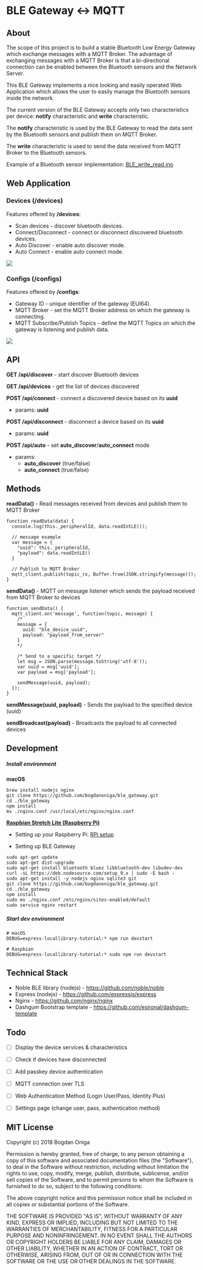 # BLE Gateway <-> MQTT

## About
The scope of this project is to build a stable Bluetooth Low Energy Gateway which exchange messages with a MQTT Broker. The advantage of exchanging messages with a MQTT Broker is that a bi-directional connection can be enabled between the Bluetooth sensors and the Network Server.

This BLE Gateway implements a nice looking and easily operated Web Application which allows the user to easily manage the Bluetooth sensors inside the network.

The current version of the BLE Gateway accepts only two characteristics per device: **notify** characteristic and **write** characteristic.

The **notify** characteristic is used by the BLE Gateway to read the data sent by the Bluetooth sensors and publish them on MQTT Broker.

The **write** characteristic is used to send the data received from MQTT Broker to the Bluetooth sensors.

Example of a Bluetooth sensor implementation: [BLE_write_read.ino](https://github.com/bogdanoniga/IoT/blob/master/code_snippets/ble/esp32/BLE_write_read/BLE_write_read.ino)



## Web Application

### Devices (/devices)
Features offered by **/devices**:
- Scan devices - discover bluetooth devices.
- Connect/Disconnect - connect or disconnect discovered bluetooth devices.
- Auto Discover - enable auto discover mode.
- Auto Connect - enable auto connect mode.

[![](./public/img/gateway/devices.png)](./public/img/gateway/devices.png)

### Configs (/configs)
Features offered by **/configs**:
- Gateway ID - unique identifier of the gateway (EUI64).
- MQTT Broker - set the MQTT Broker address on which the gateway is connecting.
- MQTT Subscribe/Publish Topics - define the MQTT Topics on which the gateway is listening and publish data.

[![](./public/img/gateway/configs.png)](./public/img/gateway/configs.png)


## API

**GET /api/discover** - start discover Bluetooth devices

**GET /api/devices** - get the list of devices discovered

**POST /api/connect** - connect a discovered device based on its **uuid**
- params: **uuid**

**POST /api/disconnect** - disconnect a device based on its **uuid**
- params: **uuid**

**POST /api/auto** - set **auto_discover**/**auto_connect** mode
- params:
  - **auto_discover** (true/false)
  - **auto_connect** (true/false)


## Methods
**readData()** - Read messages received from devices and publish them to MQTT Broker
```
function readData(data) {
  console.log(this._peripheralId, data.readIntLE());

  // message example
  var message = {
    "uuid": this._peripheralId,
    "payload": data.readIntLE()
  }

  // Publish to MQTT Broker
  mqtt_client.publish(topic_rx, Buffer.from(JSON.stringify(message)));
}
```

**sendData()** - MQTT on message listener which sends the payload received from MQTT Broker to devices
```
function sendData() {
  mqtt_client.on('message', function(topic, message) {
    /*
    message = {
      uuid: "ble_device_uuid",
      payload: "payload_from_server"
    }
    */

    /* Send to a specific target */
    let msg = JSON.parse(message.toString('utf-8'));
    var uuid = msg['uuid'];
    var payload = msg['payload'];

    sendMessage(uuid, payload);
  });
}
```

**sendMessage(uuid, payload)** - Sends the payload to the specified device (uuid)

**sendBroadcast(payload)** - Broadcasts the payload to all connected devices


## Development

##### Install environment
**macOS**
```
brew install nodejs nginx
git clone https://github.com/bogdanoniga/ble_gateway.git
cd ./ble_gateway
npm install
mv ./nginx.conf /usr/local/etc/nginx/nginx.conf
```

**[Raspbian Stretch Lite (Raspberry Pi)](http://ftp.jaist.ac.jp/pub/raspberrypi/raspbian_lite/images/raspbian_lite-2018-03-14/)**
- Setting up your Raspberry Pi: [RPi setup](https://github.com/bogdanoniga/learning/blob/master/Raspberry/setup.md)

- Setting up BLE Gateway
```
sudo apt-get update
sudo apt-get dist-upgrade
sudo apt-get install bluetooth bluez libbluetooth-dev libudev-dev
curl -sL https://deb.nodesource.com/setup_9.x | sudo -E bash -
sudo apt-get install -y nodejs nginx sqlite3 git
git clone https://github.com/bogdanoniga/ble_gateway.git
cd ./ble_gateway
npm install
sudo mv ./nginx.conf /etc/nginx/sites-enabled/default
sudo service nginx restart
```

##### Start dev environment

```
# macOS
DEBUG=express-locallibrary-tutorial:* npm run devstart

# Raspbian
DEBUG=express-locallibrary-tutorial:* sudo npm run devstart
```


## Technical Stack

- Noble BLE library (nodejs) - https://github.com/noble/noble
- Express (nodejs) - https://github.com/expressjs/express
- Nginx - https://github.com/nginx/nginx
- Dashgum Bootstrap template - https://github.com/esironal/dashgum-template


## Todo
- [ ] Display the device services & characteristics
- [ ] Check if devices have disconnected
- [ ] Add passkey device authentication
- [ ] MQTT connection over TLS
- [ ] Web Authentication Method (Login User/Pass, Identity Plus)
- [ ] Settings page (change user, pass, authentication method)


## MIT License

Copyright (c) 2018 Bogdan Oniga

Permission is hereby granted, free of charge, to any person obtaining a copy
of this software and associated documentation files (the "Software"), to deal
in the Software without restriction, including without limitation the rights
to use, copy, modify, merge, publish, distribute, sublicense, and/or sell
copies of the Software, and to permit persons to whom the Software is
furnished to do so, subject to the following conditions:

The above copyright notice and this permission notice shall be included in all
copies or substantial portions of the Software.

THE SOFTWARE IS PROVIDED "AS IS", WITHOUT WARRANTY OF ANY KIND, EXPRESS OR
IMPLIED, INCLUDING BUT NOT LIMITED TO THE WARRANTIES OF MERCHANTABILITY,
FITNESS FOR A PARTICULAR PURPOSE AND NONINFRINGEMENT. IN NO EVENT SHALL THE
AUTHORS OR COPYRIGHT HOLDERS BE LIABLE FOR ANY CLAIM, DAMAGES OR OTHER
LIABILITY, WHETHER IN AN ACTION OF CONTRACT, TORT OR OTHERWISE, ARISING FROM,
OUT OF OR IN CONNECTION WITH THE SOFTWARE OR THE USE OR OTHER DEALINGS IN THE
SOFTWARE.
